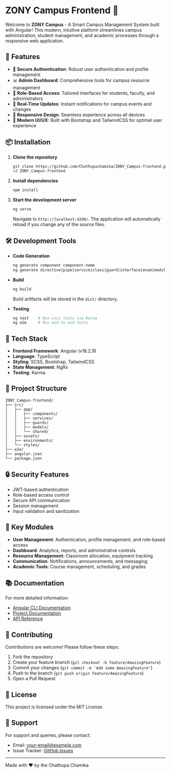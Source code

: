 # ZONY Campus Frontend 🚀

Welcome to **ZONY Campus** - A Smart Campus Management System built with Angular! This modern, intuitive platform streamlines campus administration, student management, and academic processes through a responsive web application.

## 🌟 Features
- 🔐 **Secure Authentication**: Robust user authentication and profile management
- 📊 **Admin Dashboard**: Comprehensive tools for campus resource management
- 👥 **Role-Based Access**: Tailored interfaces for students, faculty, and administrators
- 🔔 **Real-Time Updates**: Instant notifications for campus events and changes
- 📱 **Responsive Design**: Seamless experience across all devices
- 🎨 **Modern UI/UX**: Built with Bootstrap and TailwindCSS for optimal user experience

## 📦 Installation

1. **Clone the repository**
   ```bash
   git clone https://github.com/Chathupachamika/ZONY_Campus-frontend.git
   cd ZONY_Campus-frontend
   ```

2. **Install dependencies**
   ```bash
   npm install
   ```

3. **Start the development server**
   ```bash
   ng serve
   ```
   Navigate to `http://localhost:4200/`. The application will automatically reload if you change any of the source files.

## 🛠️ Development Tools

- **Code Generation**
  ```bash
  ng generate component component-name
  ng generate directive|pipe|service|class|guard|interface|enum|module
  ```

- **Build**
  ```bash
  ng build
  ```
  Build artifacts will be stored in the `dist/` directory.

- **Testing**
  ```bash
  ng test    # Run unit tests via Karma
  ng e2e     # Run end-to-end tests
  ```

## 🔧 Tech Stack
- **Frontend Framework**: Angular (v18.2.9)
- **Language**: TypeScript
- **Styling**: SCSS, Bootstrap, TailwindCSS
- **State Management**: NgRx
- **Testing**: Karma

## 📂 Project Structure
```plaintext
ZONY_Campus-frontend/
├── src/
│   ├── app/
│   │   ├── components/
│   │   ├── services/
│   │   ├── guards/
│   │   ├── models/
│   │   └── shared/
│   ├── assets/
│   ├── environments/
│   └── styles/
├── e2e/
├── angular.json
└── package.json
```

## 🔒 Security Features
- JWT-based authentication
- Role-based access control
- Secure API communication
- Session management
- Input validation and sanitization

## 🚀 Key Modules
- **User Management**: Authentication, profile management, and role-based access
- **Dashboard**: Analytics, reports, and administrative controls
- **Resource Management**: Classroom allocation, equipment tracking
- **Communication**: Notifications, announcements, and messaging
- **Academic Tools**: Course management, scheduling, and grades

## 📚 Documentation
For more detailed information:
- [Angular CLI Documentation](https://angular.dev/tools/cli)
- [Project Documentation](#)
- [API Reference](#)

## 🤝 Contributing
Contributions are welcome! Please follow these steps:
1. Fork the repository
2. Create your feature branch (`git checkout -b feature/AmazingFeature`)
3. Commit your changes (`git commit -m 'Add some AmazingFeature'`)
4. Push to the branch (`git push origin feature/AmazingFeature`)
5. Open a Pull Request

## 📜 License
This project is licensed under the MIT License.

## 📧 Support
For support and queries, please contact:
- Email: [your-email@example.com](mailto:your-email@example.com)
- Issue Tracker: [GitHub Issues](https://github.com/Chathupachamika/ZONY_Campus-frontend/issues)

---

Made with ❤️ by the Chathupa Chamika
